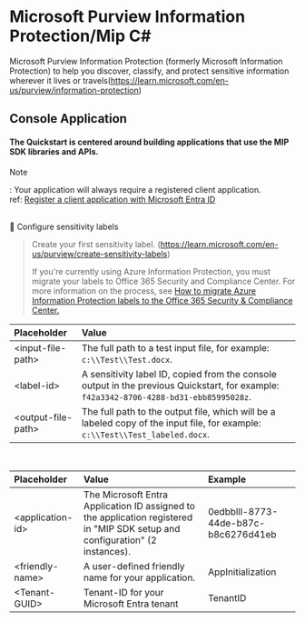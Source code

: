 # Microsoft Purview Information Protection/Mip C# 
Microsoft Purview Information Protection (formerly Microsoft Information Protection) to help you discover, classify, and protect sensitive information wherever it lives or travels(https://learn.microsoft.com/en-us/purview/information-protection)
## Console Application
#### The Quickstart is centered around building applications that use the MIP SDK libraries and APIs.
> [!NOTE]
> : Your application will always require a registered client application.<br>
> ref: [Register a client application with Microsoft Entra ID](https://learn.microsoft.com/en-us/information-protection/develop/setup-configure-mip#register-a-client-application-with-microsoft-entra-id)

<br> :thought_balloon:	Configure sensitivity labels
> Create your first sensitivity label. (https://learn.microsoft.com/en-us/purview/create-sensitivity-labels)
> 
> If you're currently using Azure Information Protection, you must migrate your labels to Office 365 Security and Compliance Center. For more information on the process, see [How to migrate Azure Information Protection labels to the Office 365 Security & Compliance Center.](https://learn.microsoft.com/en-us/azure/information-protection/configure-policy-migrate-labels)
<table aria-label="Table 1" class="table table-sm margin-top-none">
<thead>
<tr>
<th style="text-align: left;">Placeholder</th>
<th style="text-align: left;">Value</th>
</tr>
</thead>
<tbody>
<tr>
<td style="text-align: left;">&lt;input-file-path&gt;</td>
<td style="text-align: left;">The full path to a test input file, for example: <code>c:\\Test\\Test.docx</code>.</td>
</tr>
<tr>
<td style="text-align: left;">&lt;label-id&gt;</td>
<td style="text-align: left;">A sensitivity label ID, copied from the console output in the previous Quickstart, for example: <code>f42a3342-8706-4288-bd31-ebb85995028z</code>.</td>
</tr>
<tr>
<td style="text-align: left;">&lt;output-file-path&gt;</td>
<td style="text-align: left;">The full path to the output file, which will be a labeled copy of the input file, for example: <code>c:\\Test\\Test_labeled.docx</code>.</td>
</tr>
</tbody>
</table>
<br>
<table aria-label="Table 1" class="table table-sm margin-top-none">
<thead>
<tr>
<th style="text-align: left;">Placeholder</th>
<th style="text-align: left;">Value</th>
<th style="text-align: left;">Example</th>
</tr>
</thead>
<tbody>
<tr>
<td style="text-align: left;">&lt;application-id&gt;</td>
<td style="text-align: left;">The Microsoft Entra Application ID assigned to the application registered in "MIP SDK setup and configuration" (2 instances).</td>
<td style="text-align: left;">0edbblll-8773-44de-b87c-b8c6276d41eb</td>
</tr>
<tr>
<td style="text-align: left;">&lt;friendly-name&gt;</td>
<td style="text-align: left;">A user-defined friendly name for your application.</td>
<td style="text-align: left;">AppInitialization</td>
</tr>
<tr>
<td style="text-align: left;">&lt;Tenant-GUID&gt;</td>
<td style="text-align: left;">Tenant-ID for your Microsoft Entra tenant</td>
<td style="text-align: left;">TenantID</td>
</tr>
</tbody>
</table>
